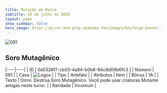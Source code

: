 ```yaml
---
title: Mutação em Massa
subtitle: 10 de julho de 2020
layout: page
show_sidebar: false
hero_image: https://print-and-play.asmodee.fun/images/keyforge_banner.jpg
---
```


![091](https://cdn.keyforgegame.com/media/card_front/pt/479_091_4W8383WJ7WFM_pt.png)

## Soro Mutagênico

|----|----|
| ID | 0a5326f7-cb53-4a84-b0b6-84c8d09b6fc3 |
| Número | 091 |
| Casa | ![Logos](https://archonarcana.com/images/thumb/c/ce/Logos.png/22px-Logos.png "Logos") |
| Tipo | Artefato |
| Atributos | Item |
| Bônus | 1A |
| Texto | Omni: Destrua Soro Mutagênico.   Você pode usar criaturas Mutante amigas neste turno. |
| Raridade | Incomum |
